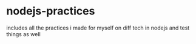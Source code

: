 # nodejs-practices
includes all the practices i made for myself on diff tech in nodejs and test things as well
